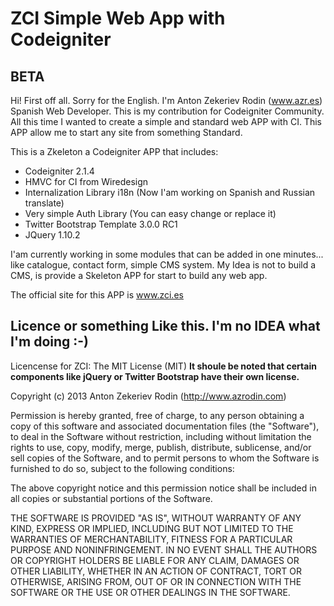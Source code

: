 <h1>ZCI Simple Web App with Codeigniter</h1>
<h2>BETA</h2>

Hi! First off all. Sorry for the English. I'm Anton Zekeriev Rodin (www.azr.es) Spanish Web Developer. This is my contribution
for Codeigniter Community. All this time I wanted to create a simple and standard web APP with CI. This APP allow me to start any
site from something Standard.

This is a Zkeleton a Codeigniter APP that includes:

<ul>
<li>Codeigniter 2.1.4</li>
<li>HMVC for CI from Wiredesign</li>
<li>Internalization Library i18n (Now I'am working on Spanish and Russian translate)</li>
<li>Very simple Auth Library (You can easy change or replace it)</li>
<li>Twitter Bootstrap Template 3.0.0 RC1</li>
<li>JQuery 1.10.2</li>
</ul>

I'am currently working in some modules that can be added in one minutes... like catalogue, contact form, simple CMS system.
My Idea is not to build a CMS, is provide a Skeleton APP for start to build any web app.

The official site for this APP is <a href="http://www.zci.es">www.zci.es</a>

<h2>Licence or something Like this. I'm no IDEA what I'm doing :-)</h2>
Licencense for ZCI: The MIT License (MIT)
<strong>It shoule be noted that certain components like jQuery or Twitter Bootstrap have their own license.</strong>

Copyright (c) 2013 Anton Zekeriev Rodin (http://www.azrodin.com)

Permission is hereby granted, free of charge, to any person obtaining a copy
of this software and associated documentation files (the "Software"), to deal
in the Software without restriction, including without limitation the rights
to use, copy, modify, merge, publish, distribute, sublicense, and/or sell
copies of the Software, and to permit persons to whom the Software is
furnished to do so, subject to the following conditions:

The above copyright notice and this permission notice shall be included in
all copies or substantial portions of the Software.

THE SOFTWARE IS PROVIDED "AS IS", WITHOUT WARRANTY OF ANY KIND, EXPRESS OR
IMPLIED, INCLUDING BUT NOT LIMITED TO THE WARRANTIES OF MERCHANTABILITY,
FITNESS FOR A PARTICULAR PURPOSE AND NONINFRINGEMENT. IN NO EVENT SHALL THE
AUTHORS OR COPYRIGHT HOLDERS BE LIABLE FOR ANY CLAIM, DAMAGES OR OTHER
LIABILITY, WHETHER IN AN ACTION OF CONTRACT, TORT OR OTHERWISE, ARISING FROM,
OUT OF OR IN CONNECTION WITH THE SOFTWARE OR THE USE OR OTHER DEALINGS IN
THE SOFTWARE.